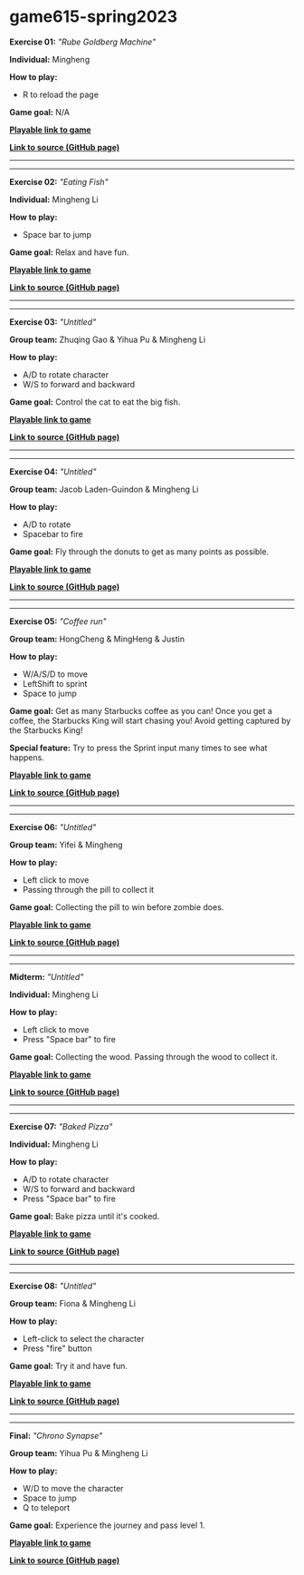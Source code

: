 # game615-spring2023
 
 
**Exercise 01:** _"Rube Goldberg Machine"_

**Individual:** Mingheng

**How to play:** 
- R to reload the page

**Game goal:** 
N/A

[**Playable link to game**](https://mingheng117.github.io/game615-spring2023/exercises/exercise01/play/)

[**Link to source (GitHub page)**](https://github.com/Mingheng117/game615-spring2023/tree/main/exercises/exercise01)

________________________________________________________


________________________________________________________
 
**Exercise 02:** _"Eating Fish"_

**Individual:** Mingheng Li

**How to play:** 
- Space bar to jump

**Game goal:** 
Relax and have fun.

[**Playable link to game**](https://mingheng117.github.io/game615-spring2023/exercises/exercise02/play/)

[**Link to source (GitHub page)**](https://github.com/Mingheng117/game615-spring2023/tree/main/exercises/exercise02) 

________________________________________________________


________________________________________________________

**Exercise 03:** _"Untitled"_

**Group team:** Zhuqing Gao & Yihua Pu & Mingheng Li 

**How to play:** 
- A/D to rotate character
- W/S to forward and backward


**Game goal:** 
Control the cat to eat the big fish. 

[**Playable link to game**](https://mingheng117.github.io/game615-spring2023-03/exercise03/play/)

[**Link to source (GitHub page)**](https://github.com/Mingheng117/game615-spring2023-03)

________________________________________________________


________________________________________________________


**Exercise 04:** _"Untitled"_

**Group team:** Jacob Laden-Guindon & Mingheng Li

**How to play:** 
- A/D to rotate
- Spacebar to fire

**Game goal:** 
Fly through the donuts to get as many points as possible.

[**Playable link to game**](https://senseicanada.github.io/game615-spring2023-04/exercise04/play/) 

[**Link to source (GitHub page)**](https://github.com/SenseiCanada/game615-spring2023-04) 

________________________________________________________


________________________________________________________

**Exercise 05:** _"Coffee run"_

**Group team:** HongCheng & MingHeng & Justin

**How to play:** 
- W/A/S/D to move
- LeftShift to sprint
- Space to jump 

**Game goal:** 
Get as many Starbucks coffee as you can! Once you get a coffee, the Starbucks King will start chasing you! Avoid getting captured by the Starbucks King!  

**Special feature:** 
Try to press the Sprint input many times to see what happens. 

[**Playable link to game**](https://zhang-ale.github.io/game615-spring2023/exercises/exercise05/play/) 

[**Link to source (GitHub page)**](https://github.com/Zhang-Ale/game615-spring2023/tree/main/exercises/exercise05) 

________________________________________________________


________________________________________________________


**Exercise 06:** _"Untitled"_
 
**Group team:** Yifei & Mingheng

**How to play:** 
- Left click to move
- Passing through the pill to collect it

**Game goal:** 
Collecting the pill to win before zombie does. 

[**Playable link to game**](https://wy6714.github.io/game615-spring2023-06/exersice06/play/) 

[**Link to source (GitHub page)**](https://github.com/wy6714/game615-spring2023-06) 

________________________________________________________


________________________________________________________

**Midterm:** _"Untitled"_

**Individual:** Mingheng Li

**How to play:** 
- Left click to move
- Press "Space bar" to fire

**Game goal:**
Collecting the wood. Passing through the wood to collect it. 

[**Playable link to game**](https://mingheng117.github.io/game615-spring2023-midterm/Midterm/play/) 

[**Link to source (GitHub page)**](https://github.com/Mingheng117/game615-spring2023-midterm/tree/main/Midterm) 

________________________________________________________


________________________________________________________

**Exercise 07:** _"Baked Pizza"_

**Individual:** Mingheng Li

**How to play:** 
- A/D to rotate character
- W/S to forward and backward
- Press "Space bar" to fire

**Game goal:**
Bake pizza until it's cooked. 

[**Playable link to game**](https://Mingheng117.github.io/game615-spring2023-07/exersice07/play/) 

[**Link to source (GitHub page)**](https://github.com/Mingheng117/game615-spring2023-07/tree/main/exersice07) 

________________________________________________________


________________________________________________________

**Exercise 08:** _"Untitled"_
 
**Group team:** Fiona & Mingheng Li

**How to play:** 
- Left-click to select the character
- Press "fire" button  

**Game goal:** 
Try it and have fun.

[**Playable link to game**](https://fiooonagao.github.io/game615-spring2023-08/exersice08/play/) 

[**Link to source (GitHub page)**](https://github.com/FiooonaGao/game615-spring2023-08) 

________________________________________________________


________________________________________________________

**Final:** _"Chrono Synapse"_

**Group team:** Yihua Pu & Mingheng Li

**How to play:** 
- W/D to move the character
- Space to jump
- Q to teleport

**Game goal:**
Experience the journey and pass level 1.

[**Playable link to game**](https://Mingheng117.github.io/game615-spring2023-final/final/play/) 

[**Link to source (GitHub page)**](https://github.com/Mingheng117/game615-spring2023-final/tree/main/final) 
